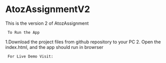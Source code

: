 # AtozAssignmentV2

This is the version 2 of AtozAssignment

     To Run the App
1.Download the project files from github repository to your PC
2. Open the index.html, and the app should run in browrser 
     
     For Live Demo Visit:

